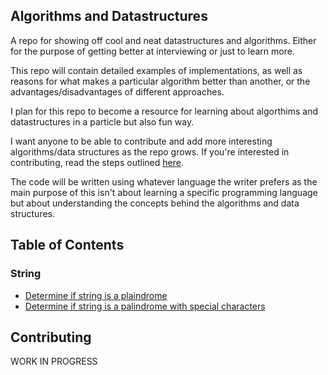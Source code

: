## Algorithms and Datastructures

A repo for showing off cool and neat datastructures and algorithms.
Either for the purpose of getting better at interviewing or just to learn more.

This repo will contain detailed examples of implementations, as well as reasons for what makes a particular algorithm better than another, or the advantages/disadvantages of different approaches.

I plan for this repo to become a resource for learning about algorthims and datastructures in a particle but also fun way.

I want anyone to be able to contribute and add more interesting algorithms/data structures as the repo grows.
If you're interested in contributing, read the steps outlined [here](#contributing).

The code will be written using whatever language the writer prefers as the main purpose of this isn't about learning a specific programming language but about understanding the concepts behind the algorithms and data structures.

## Table of Contents

### String
- [Determine if string is a plaindrome](/String/isPalindrome)
- [Determine if string is a palindrome with special characters ](/String/isPalindromeExpanded)

## Contributing

WORK IN PROGRESS
